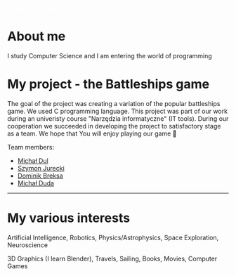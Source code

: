 <span style="color:white"> Arkadiusz Paterak </span>

# About me

I study Computer Science and I am entering the world of programming

# My project - the Battleships game
The goal of the project was creating a variation of the popular battleships game. We used C programming language. This project was part of our work during an univeristy course "Narzędzia informatyczne" (IT tools). During our cooperation we succeeded in developing the project to satisfactory stage as a team. We hope that You will enjoy playing our game 🙂

Team members:
- [Michał Dul](https://dulmicha.github.io)
- [Szymon Jurecki](https://caiiguia.github.io)
- [Dominik Breksa](https://dominikbreksa.github.io)
- [Michał Duda](https://m-adud.github.io/m-adud)

----
# My various interests
Artificial Intelligence, Robotics, Physics/Astrophysics, Space Exploration, Neuroscience

3D Graphics (I learn Blender), Travels, Sailing, Books, Movies, Computer Games
